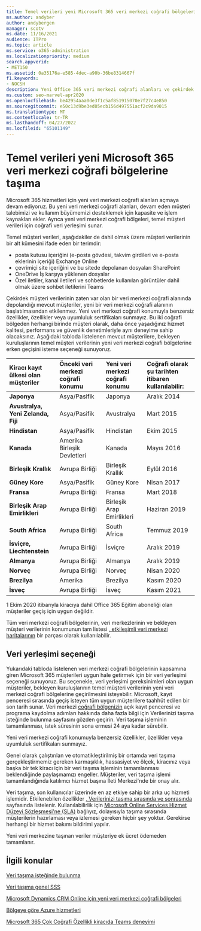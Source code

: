 ```yaml
---
title: Temel verileri yeni Microsoft 365 veri merkezi coğrafi bölgelerine taşıma
ms.author: andyber
author: andybergen
manager: scotv
ms.date: 11/16/2021
audience: ITPro
ms.topic: article
ms.service: o365-administration
ms.localizationpriority: medium
search.appverid:
- MET150
ms.assetid: 0a35176a-e585-4dec-a90b-36be8314667f
f1.keywords:
- NOCSH
description: Yeni Office 365 veri merkezi coğrafi alanları ve çekirdek verilerinizin yeni bir coğrafi bölgeye taşınmasını istemek için veri yerleşimi seçeneğini kullanmayı öğrenin.
ms.custom: seo-marvel-apr2020
ms.openlocfilehash: be42954aaa0de3f1c5af851915070e7f27c4e850
ms.sourcegitcommit: e50c13d9be3ed05ecb156d497551acf2c9da9015
ms.translationtype: MT
ms.contentlocale: tr-TR
ms.lasthandoff: 04/27/2022
ms.locfileid: "65101149"
---
```

# <a name="moving-core-data-to-new-microsoft-365-datacenter-geos"></a>Temel verileri yeni Microsoft 365 veri merkezi coğrafi bölgelerine taşıma

Microsoft 365 hizmetleri için yeni veri merkezi coğrafi alanları açmaya devam ediyoruz. Bu yeni veri merkezi coğrafi alanları, devam eden müşteri talebimizi ve kullanım büyümemizi desteklemek için kapasite ve işlem kaynakları ekler. Ayrıca yeni veri merkezi coğrafi bölgeleri, temel müşteri verileri için coğrafi veri yerleşimi sunar. 

Temel müşteri verileri, aşağıdakiler de dahil olmak üzere müşteri verilerinin bir alt kümesini ifade eden bir terimdir: 
- posta kutusu içeriğini (e-posta gövdesi, takvim girdileri ve e-posta eklerinin içeriği) Exchange Online
- çevrimiçi site içeriğini ve bu sitede depolanan dosyaları SharePoint
- OneDrive İş karşıya yüklenen dosyalar
- Özel iletiler, kanal iletileri ve sohbetlerde kullanılan görüntüler dahil olmak üzere sohbet iletilerini Teams
  
Çekirdek müşteri verilerinin zaten var olan bir veri merkezi coğrafi alanında depolandığı mevcut müşteriler, yeni bir veri merkezi coğrafi alanının başlatılmasından etkilenmez. Yeni veri merkezi coğrafi konumuyla benzersiz özellikler, özellikler veya uyumluluk sertifikaları sunmayız. Bu iki coğrafi bölgeden herhangi birinde müşteri olarak, daha önce yaşadığınız hizmet kalitesi, performans ve güvenlik denetimleriyle aynı deneyime sahip olacaksınız. Aşağıdaki tabloda listelenen mevcut müşterilere, bekleyen kuruluşlarının temel müşteri verilerinin yeni veri merkezi coğrafi bölgelerine erken geçişini isteme seçeneği sunuyoruz.
  
| Kiracı kayıt ülkesi olan müşteriler | Önceki veri merkezi coğrafi konumu | Yeni veri merkezi coğrafi konumu | Coğrafi olarak şu tarihten itibaren kullanılabilir: |
|:-----|:-----|:-----|:-----|
|**Japonya**| Asya/Pasifik | Japonya | Aralık 2014 |
|**Avustralya, Yeni Zelanda, Fiji**| Asya/Pasifik | Avustralya | Mart 2015 |
|**Hindistan**| Asya/Pasifik | Hindistan | Ekim 2015 |
|**Kanada**| Amerika Birleşik Devletleri | Kanada | Mayıs 2016 |
|**Birleşik Krallık**| Avrupa Birliği | Birleşik Krallık | Eylül 2016 |
|**Güney Kore**| Asya/Pasifik | Güney Kore | Nisan 2017 |
|**Fransa**| Avrupa Birliği | Fransa | Mart 2018 |
|**Birleşik Arap Emirlikleri**| Avrupa Birliği | Birleşik Arap Emirlikleri | Haziran 2019 |
|**South Africa**| Avrupa Birliği | South Africa | Temmuz 2019 |
|**İsviçre, Liechtenstein**| Avrupa Birliği | İsviçre | Aralık 2019 |
|**Almanya**| Avrupa Birliği | Almanya | Aralık 2019 |
|**Norveç**| Avrupa Birliği | Norveç | Nisan 2020 |
|**Brezilya**| Amerika | Brezilya | Kasım 2020 |
|**İsveç**| Avrupa Birliği | İsveç | Kasım 2021 |

1 Ekim 2020 itibarıyla kiracıya dahil Office 365 Eğitim aboneliği olan müşteriler geçiş için uygun değildir.

Tüm veri merkezi coğrafi bölgelerinin, veri merkezlerinin ve bekleyen müşteri verilerinin konumunun tam listesi [, etkileşimli veri merkezi haritalarının](https://office.com/datamaps) bir parçası olarak kullanılabilir. 
  
## <a name="data-residency-option"></a>Veri yerleşimi seçeneği

Yukarıdaki tabloda listelenen veri merkezi coğrafi bölgelerinin kapsamına giren Microsoft 365 müşterileri uygun hale getirmek için bir veri yerleşimi seçeneği sunuyoruz. Bu seçenekle, veri yerleşimi gereksinimleri olan uygun müşteriler, bekleyen kuruluşlarının temel müşteri verilerinin yeni veri merkezi coğrafi bölgelerine geçirilmesini isteyebilir.  Microsoft, kayıt penceresi sırasında geçiş isteyen tüm uygun müşterilere taahhüt edilen bir son tarih sunar.  Veri merkezi [coğrafi bölgenizin](request-your-data-move.md) açık kayıt penceresi ve programa kaydolma adımları hakkında daha fazla bilgi için Verilerinizi taşıma isteğinde bulunma sayfasını gözden geçirin.  Veri taşıma işleminin tamamlanması, istek süresinin sona ermesi 24 aya kadar sürebilir.

Yeni veri merkezi coğrafi konumuyla benzersiz özellikler, özellikler veya uyumluluk sertifikaları sunmayız.
    
Genel olarak çalıştırılan ve otomatikleştirilmiş bir ortamda veri taşıma gerçekleştirmemiz gereken karmaşıklık, hassasiyet ve ölçek, kiracınız veya başka bir tek kiracı için bir veri taşıma işleminin tamamlanması beklendiğinde paylaşmamızı engeller. Müşteriler, veri taşıma işlemi tamamlandığında katılımcı hizmet başına İleti Merkezi'nde bir onay alır. 
    
Veri taşıma, son kullanıcılar üzerinde en az etkiye sahip bir arka uç hizmeti işlemidir. Etkilenebilen özellikler [, Verilerinizi taşıma sırasında ve sonrasında](during-and-after-your-data-move.md) sayfasında listelenir. Kullanılabilirlik için [Microsoft Online Services Hizmet Düzeyi Sözleşmesi'ne (SLA)](https://go.microsoft.com/fwlink/p/?LinkId=523897) bağlıyız, dolayısıyla taşıma sırasında müşterilerin hazırlaması veya izlemesi gereken hiçbir şey yoktur. Gerekirse herhangi bir hizmet bakımı bildirimi yapılır. 

Yeni veri merkezine taşınan veriler müşteriye ek ücret ödemeden tamamlanır.
    
## <a name="related-topics"></a>İlgili konular 
 
[Veri taşıma isteğinde bulunma](request-your-data-move.md)
    
[Veri taşıma genel SSS](data-move-faq.yml)
  
[Microsoft Dynamics CRM Online için yeni veri merkezi coğrafi bölgeleri](/power-platform/admin/new-datacenter-regions)
  
[Bölgeye göre Azure hizmetleri](https://azure.microsoft.com/regions/)

[Microsoft 365 Çok Coğrafi Özellikli kiracıda Teams deneyimi](/microsoftteams/teams-experience-o365odb-spo-multi-geo)
